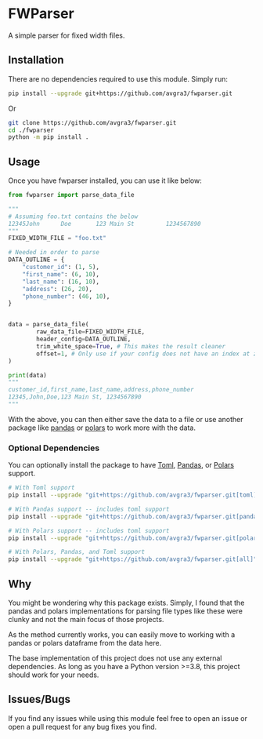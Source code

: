 # FWParser

A simple parser for fixed width files.

## Installation

There are no dependencies required to use this module. Simply run:

```bash
pip install --upgrade git+https://github.com/avgra3/fwparser.git
```

Or

```bash
git clone https://github.com/avgra3/fwparser.git
cd ./fwparser
python -m pip install .
```

## Usage

Once you have fwparser installed, you can use it like below:

```python
from fwparser import parse_data_file

"""
# Assuming foo.txt contains the below
12345John      Doe       123 Main St         1234567890
"""
FIXED_WIDTH_FILE = "foo.txt"

# Needed in order to parse
DATA_OUTLINE = {
    "customer_id": (1, 5),
    "first_name": (6, 10),
    "last_name": (16, 10),
    "address": (26, 20),
    "phone_number": (46, 10),
}


data = parse_data_file(
        raw_data_file=FIXED_WIDTH_FILE,
        header_config=DATA_OUTLINE,
        trim_white_space=True, # This makes the result cleaner
        offset=1, # Only use if your config does not have an index at zero
)

print(data)
"""
customer_id,first_name,last_name,address,phone_number
12345,John,Doe,123 Main St, 1234567890
"""
```

With the above, you can then either save the data to a file or use another package like [pandas](https://pandas.pydata.org/) or [polars](https://pola.rs/) to work more with the data.

### Optional Dependencies

You can optionally install the package to have [Toml](https://toml.io/en/), [Pandas](https://duckduckgo.com/?t=ffab&q=python+pandas), or [Polars](https://pola.rs/) support.

```bash
# With Toml support
pip install --upgrade "git+https://github.com/avgra3/fwparser.git[toml]"

# With Pandas support -- includes toml support
pip install --upgrade "git+https://github.com/avgra3/fwparser.git[pandas]"

# With Polars support -- includes toml support
pip install --upgrade "git+https://github.com/avgra3/fwparser.git[polars]"

# With Polars, Pandas, and Toml support
pip install --upgrade "git+https://github.com/avgra3/fwparser.git[all]"
```

## Why

You might be wondering why this package exists. Simply, I found that the pandas and polars implementations for parsing file types like these were clunky and not the main focus of those projects.

As the method currently works, you can easily move to working with a pandas or polars dataframe from the data here.

The base implementation of this project does not use any external dependencies. As long as you have a Python version >=3.8, this project should work for your needs.

## Issues/Bugs

If you find any issues while using this module feel free to open an issue or open a pull request for any bug fixes you find.
